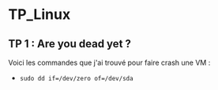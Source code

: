 # TP_Linux

## TP 1 : Are you dead yet ?

Voici les commandes que j'ai trouvé pour faire crash une VM : 

- ```sudo dd if=/dev/zero of=/dev/sda ```